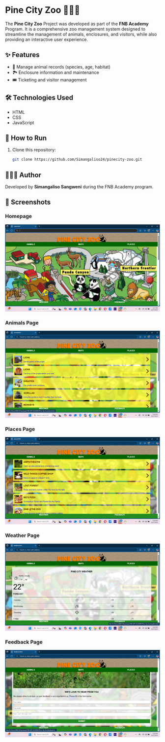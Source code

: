 # Pine City Zoo 🦁🐘🐒

The **Pine City Zoo** Project was developed as part of the **FNB Academy** Program. It is a comprehensive zoo management system designed to streamline the management of animals, enclosures, and visitors, while also providing an interactive user experience.

## ✨ Features
- 🐾 Manage animal records (species, age, habitat)
- 🏞️ Enclosure information and maintenance
- 🎟️ Ticketing and visitor management

## 🛠️ Technologies Used
- HTML
- CSS
- JavaScript

## 🚀 How to Run
1. Clone this repository:
   ```bash
   git clone https://github.com/Simangaliso24/pinecity-zoo.git
   ```

## 👨🏽‍💻 Author
Developed by **Simangaliso Sangweni** during the FNB Academy program.

## 📸 Screenshots

### Homepage
![Homepage](homepages/maps.png)

### Animals Page
![Animals Page](homepages/animals.png)

### Places Page
![Places Page](homepages/places.png)

### Weather Page
![Weather Page](homepages/weather.png)

### Feedback Page
![Feedback Page](homepages/feedback.png)
